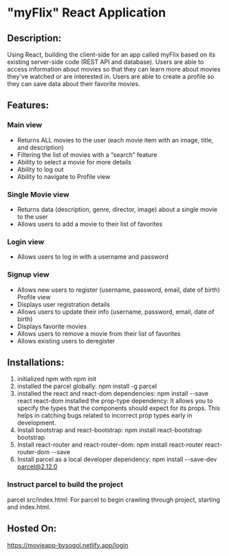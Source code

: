 # "myFlix" React Application

## Description:

Using React, building the client-side for an app called myFlix based on its
existing server-side code (REST API and database).
Users are able to access information about movies so that they can learn more
about movies they've watched or are interested in.
Users are able to create a profile so they can save data about their favorite movies.

## Features:

### Main view

- Returns ALL movies to the user (each movie item with an image, title, and description)
- Filtering the list of movies with a “search” feature
- Ability to select a movie for more details
- Ability to log out
- Ability to navigate to Profile view

### Single Movie view

- Returns data (description, genre, director, image) about a single movie to the user
- Allows users to add a movie to their list of favorites

### Login view

- Allows users to log in with a username and password

### Signup view

- Allows new users to register (username, password, email, date of birth)
  Profile view
- Displays user registration details
- Allows users to update their info (username, password, email, date of birth)
- Displays favorite movies
- Allows users to remove a movie from their list of favorites
- Allows existing users to deregister

## Installations:

1. initialized npm with npm init
2. installed the parcel globally: npm install -g parcel
3. installed the react and react-dom dependencies: npm install --save react react-dom
   installed the prop-type dependency:
   It allows you to specify the types that the components should expect for its props. This helps in catching bugs related to incorrect prop types early in development.
4. Install bootstrap and react-bootstrap: npm install react-bootstrap bootstrap
5. Install react-router and react-router-dom: npm install react-router react-router-dom --save
6. Install parcel as a local developer dependency: npm install --save-dev parcel@2.12.0

### Instruct parcel to build the project

parcel src/index.html: For parcel to begin crawling through project, starting and index.html.

## Hosted On:

https://movieapp-bysogol.netlify.app/login
